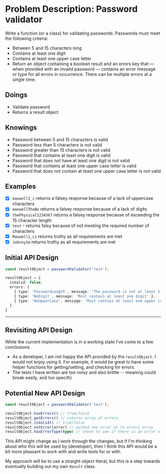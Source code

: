 # Problem Description: Password validator

Write a function (or a class) for validating passwords. Passwords must meet the following criteria:

- Between 5 and 15 characters long 
- Contains at least one digit 
- Contains at least one upper case letter 
- Return an object containing a boolean result and an errors key that — when provided with an invalid password — contains an error message or type for all errors in occurrence. There can be multiple errors at a single time.

## Doings
- Validate password
- Returns a result object

## Knowings
- Password between 5 and 15 characters is valid
- Password less than 5 characters is not valid
- Password greater than 15 characters is not valid
- Password that contains at least one digit is valid
- Password that does not have at least one digit is not valid
- Password that contains at least one upper case letter is valid
- Password that does not contain at least one upper case letter is not valid

## Examples
- [x] `maxwell1_c` returns a falsey response because of a lack of uppercase characters
- [x] `maxwellTheBe` returns a falsey response because of a lack of digits
- [x] `thePhysical1234567` returns a falsey response because of exceeding the 15 character length
- [x] `test` - returns falsy because of not meeting the required number of characters
- [x] `Maxwell1_c1` returns truthy as all requirements are met
- [x] `Johnny1m` returns truthy as all requirements are met

## Initial API Design
```typescript
const resultObject = passwordValidator('test');

resultObject = {
  isValid: false,
  errors: [
    { type: 'PasswordLength', message: 'The password is not at least 5 characters long' },
    { type: 'NoDigit', message: 'Must contain at least one digit' },
    { type: 'NoUpperCase', message: 'Must contain at least one upper case letter' }
  ]
}
```
---

## Revisiting API Design
While the current implementation is in a working state I've come to a few conclusions
- As a developer, I am not happy the API provided by the `resultObject`. I would not enjoy using it. For example, it would be great to have some helper functions for getting/setting, and checking for errors.
- The tests I have written are too _noisy_ and also brittle -- meaning could break easily, and too specific

## Potential New API Design
```typescript
const resultObject = passwordValidator('test');

resultObject.hasErrors() // true/false
resultObject.getErrors() // returns array of errors
resultObject.isValid() // true/false
resultObject.setError(error) // pushed new error on to errors array
resultObject.hasErrorType(type) // check to see if there is an error of a specific type
```
This API might change as I work through the changes, but if I'm thinking about who this will be used by (developer), then
I think this API would be a bit more pleasant to work with and write tests for or with.

My approach will be to use a straight object literal, but this is a step towards eventually building
out my own `Result` class.